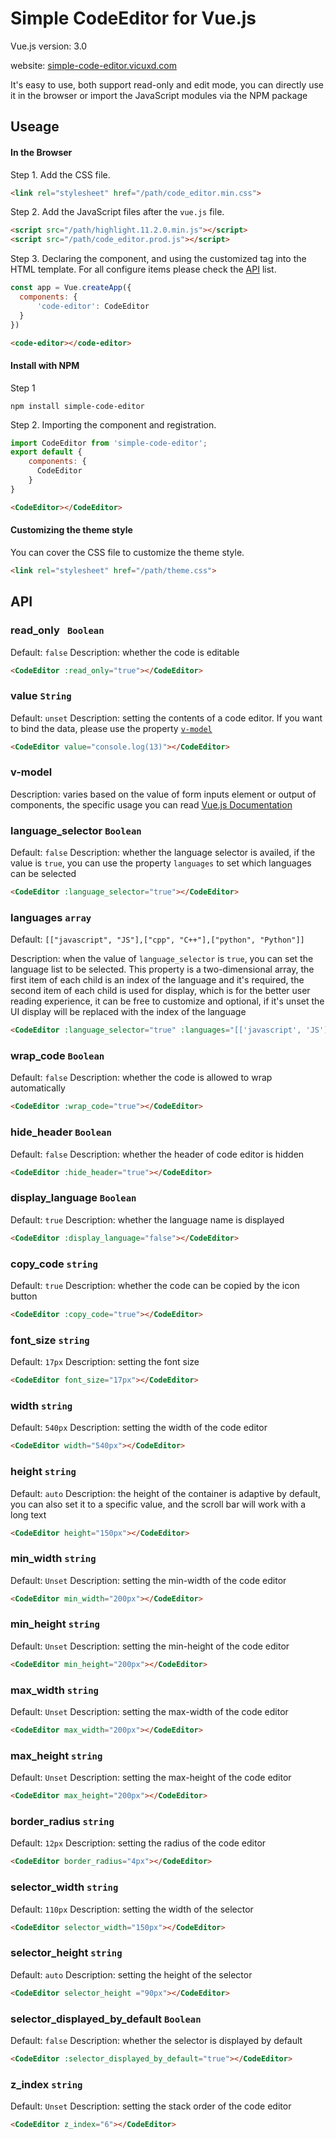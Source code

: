 # Simple CodeEditor for Vue.js



Vue.js version: 3.0

website: [simple-code-editor.vicuxd.com](https://simple-code-editor.vicuxd.com)

It's easy to use, both support read-only and edit mode, you can directly use it in the browser or import the JavaScript modules via the NPM package



## Useage

#### In the Browser

Step 1. Add the CSS file.

```html
<link rel="stylesheet" href="/path/code_editor.min.css">
```

Step 2. Add the JavaScript files after the `vue.js` file.

```html
<script src="/path/highlight.11.2.0.min.js"></script>
<script src="/path/code_editor.prod.js"></script>
```

Step 3. Declaring the component, and using the customized tag into the HTML template. For all configure items please check the [API](#api) list.

```javascript
const app = Vue.createApp({
  components: {
      'code-editor': CodeEditor
  }
})
```
```html
<code-editor></code-editor>
```



#### Install with NPM

Step 1

```shell
npm install simple-code-editor
```
Step 2. Importing the component and registration.
```javascript
import CodeEditor from 'simple-code-editor';
export default {
    components: {
      CodeEditor
    }
}
```
```html
<CodeEditor></CodeEditor>
```



#### Customizing the theme style

You can cover the CSS file to customize the theme style.

```html
<link rel="stylesheet" href="/path/theme.css">
```



## API

### read_only ` Boolean`
Default:  `false`
Description: whether the code is editable

```html
<CodeEditor :read_only="true"></CodeEditor>
```



### value `String`

Default:  `unset`
Description: setting the contents of a code editor. If you want to bind the data, please use the property [`v-model`](#v-model)

```html
<CodeEditor value="console.log(13)"></CodeEditor>
```



### v-model

Description: varies based on the value of form inputs element or output of components, the specific usage you can read [Vue.js Documentation](https://v3.vuejs.org/api/directives.html#v-model)



### language_selector `Boolean`

Default:  `false`
Description: whether the language selector is availed, if the value is `true`, you can use the property `languages` to set which languages can be selected

```html
<CodeEditor :language_selector="true"></CodeEditor>
```





### languages `array`

Default: `[["javascript", "JS"],["cpp", "C++"],["python", "Python"]]`

Description: when the value of `language_selector` is `true`, you can set the language list to be selected. This property is a two-dimensional array, the first item of each child is an index of the language and it's required, the second item of each child is used for display, which is for the better user reading experience, it can be free to customize and optional, if it's unset the UI display will be replaced with the index of the language

```html
<CodeEditor :language_selector="true" :languages="[['javascript', 'JS'],['python', 'Python']]"></CodeEditor>
```



### wrap_code  `Boolean`

Default:  `false`
Description: whether the code is allowed to wrap automatically

```html
<CodeEditor :wrap_code="true"></CodeEditor>
```



### hide_header  `Boolean`

Default:  `false`
Description: whether the header of code editor is hidden

```html
<CodeEditor :hide_header="true"></CodeEditor>
```



### display_language  `Boolean`

Default:  `true`
Description: whether the language name is displayed

```html
<CodeEditor :display_language="false"></CodeEditor>
```



### copy_code  `string`

Default:  `true`
Description: whether the code can be copied by the icon button

```html
<CodeEditor :copy_code="true"></CodeEditor>
```



### font_size  `string`

Default:  `17px`
Description: setting the font size

```html
<CodeEditor font_size="17px"></CodeEditor>
```



### width  `string`

Default:  `540px`
Description: setting the width of the code editor

```html
<CodeEditor width="540px"></CodeEditor>
```



### height  `string`

Default:  `auto`
Description: the height of the container is adaptive by default, you can also set it to a specific value, and the scroll bar will work with a long text

```html
<CodeEditor height="150px"></CodeEditor>
```



### min_width  `string`

Default:  `Unset`
Description: setting the min-width of the code editor

```html
<CodeEditor min_width="200px"></CodeEditor>
```



### min_height  `string`

Default:  `Unset`
Description: setting the min-height of the code editor

```html
<CodeEditor min_height="200px"></CodeEditor>
```



### max_width  `string`

Default:  `Unset`
Description: setting the max-width of the code editor

```html
<CodeEditor max_width="200px"></CodeEditor>
```



### max_height  `string`

Default:  `Unset`
Description: setting the max-height of the code editor

```html
<CodeEditor max_height="200px"></CodeEditor>
```



### border_radius  `string`

Default:  `12px`
Description: setting the radius of the code editor

```html
<CodeEditor border_radius="4px"></CodeEditor>
```



### selector_width  `string`

Default:  `110px`
Description: setting the width of the selector

```html
<CodeEditor selector_width="150px"></CodeEditor>
```



### selector_height  `string`

Default:  `auto`
Description: setting the height  of the selector

```html
<CodeEditor selector_height ="90px"></CodeEditor>
```



### selector_displayed_by_default   `Boolean`

Default:  `false`
Description: whether the selector is displayed by default

```html
<CodeEditor :selector_displayed_by_default="true"></CodeEditor>
```



### z_index   `string`

Default:  `Unset`
Description: setting the stack order of the code editor

```html
<CodeEditor z_index="6"></CodeEditor>
```





